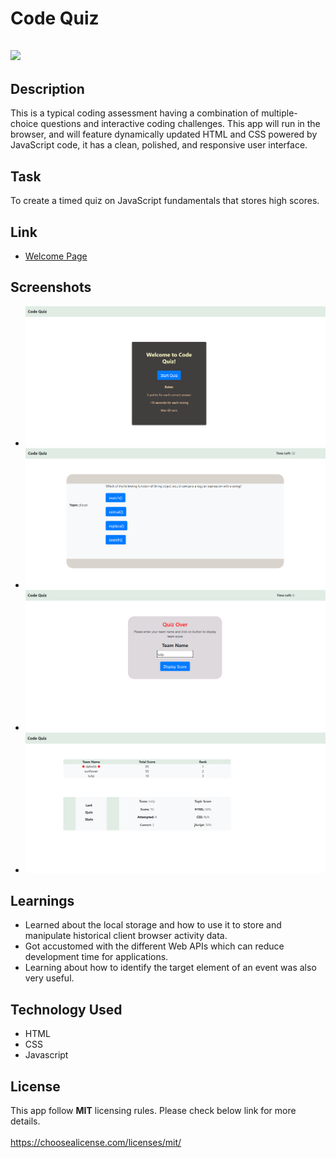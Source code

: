 # Code Quiz

## ![](https://img.shields.io/badge/license-MIT-yellowgreen) <br>


## Description
This is a typical coding assessment having a combination of multiple-choice questions and interactive coding challenges. This app will run in the browser, and will feature dynamically updated HTML and CSS powered by JavaScript code,  it has a clean, polished, and responsive user interface. 

## Task
To create a timed quiz on JavaScript fundamentals that stores high scores.

## Link
- [Welcome Page](https://dassoumik.github.io/code-quiz/)

## Screenshots
- ![Initial UI](./assets/images/WelcomePage.png)
- ![Quiz UI](./assets/images/QuizPage.png)
- ![User Info UI](./assets/images/CredentialsPage.png)
- ![Score Page](./assets/images/ScorePage.png)

## Learnings
- Learned about the local storage and how to use it to store and manipulate historical client browser activity data. 
- Got accustomed with the different Web APIs which can reduce development time for applications.
- Learning about how to identify the target element of an event was also very useful. 

## Technology Used
- HTML
- CSS
- Javascript

## License <br>
This app follow **MIT** licensing rules. Please check below link for more details.
 <br> <br>
https://choosealicense.com/licenses/mit/ <br>
  <br>

